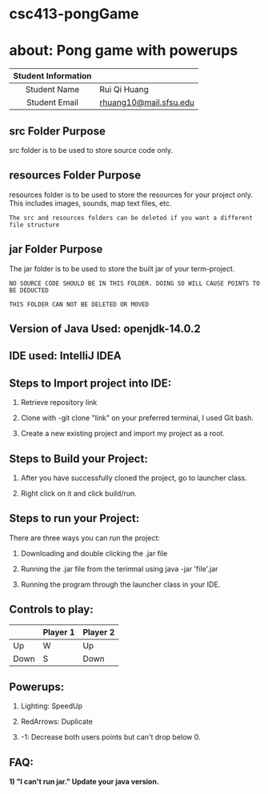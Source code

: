 # csc413-pongGame
# about: Pong game with powerups


| Student Information |                |
|:-------------------:|----------------|
|  Student Name       |   Rui Qi Huang |
|  Student Email      |   rhuang10@mail.sfsu.edu   |

## src Folder Purpose 
src folder is to be used to store source code only.

## resources Folder Purpose 
resources folder is to be used to store the resources for your project only. This includes images, sounds, map text files, etc.

`The src and resources folders can be deleted if you want a different file structure`

## jar Folder Purpose 
The jar folder is to be used to store the built jar of your term-project.

`NO SOURCE CODE SHOULD BE IN THIS FOLDER. DOING SO WILL CAUSE POINTS TO BE DEDUCTED`

`THIS FOLDER CAN NOT BE DELETED OR MOVED`

## Version of Java Used: openjdk-14.0.2

## IDE used: IntelliJ IDEA

## Steps to Import project into IDE:

1. Retrieve repository link

2. Clone with -git clone "link" on your preferred terminal, I used Git bash.

3. Create a new existing project and import my project as a root.


## Steps to Build your Project:

1. After you have successfully cloned the project, go to launcher class.

2. Right click on it and click build/run.
 
## Steps to run your Project:

There are three ways you can run the project:

1. Downloading and double clicking the .jar file

2. Running the .jar file from the terimnal using java -jar 'file'.jar

3. Running the program through the launcher class in your IDE.

## Controls to play:

|               | Player 1 | Player 2 |
|---------------|----------|----------|
|  Up           |   W      |    Up    |
|  Down         |   S      |   Down   |

## Powerups:
1) Lighting: SpeedUp

2) RedArrows: Duplicate

3) -1: Decrease both users points but can't drop below 0.

<!-- you may add more controls if you need to. -->

## FAQ:

 **1) "I can't run jar." Update your java version.**

